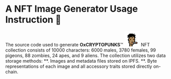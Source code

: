 # A NFT Image Generator Usage Instruction 📕

The source code used to generate **OxCRYPTOPUNKS**™ ![alt text](https://github.com/Takuhatsu/nft-image-generator/blob/main/instruction-add-files/oxpunk0005.png "OxCryptoPunks #5") NFT collection consists of 10000 characters: 6000 males, 3780 females, 99 pigeons, 88 zombies, 24 apes, and 9 aliens. The collection utilizes two data storage methods:
**. Images and metadata files stored on IPFS.
**. Byte representations of each image and all accessory traits stored directly on-chain.

